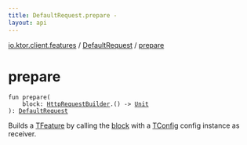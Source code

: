 ```yaml
---
title: DefaultRequest.prepare - 
layout: api
---
```


<div class='api-docs-breadcrumbs'><a href="../index.html">io.ktor.client.features</a> / <a href="index.html">DefaultRequest</a> / <a href="./prepare.html">prepare</a></div>

# prepare

<div class="signature"><code><span class="keyword">fun </span><span class="identifier">prepare</span><span class="symbol">(</span><br/>&nbsp;&nbsp;&nbsp;&nbsp;<span class="parameterName" id="io.ktor.client.features.DefaultRequest.Feature$prepare(kotlin.Function1((io.ktor.client.request.HttpRequestBuilder, kotlin.Unit)))/block">block</span><span class="symbol">:</span>&nbsp;<a href="../../io.ktor.client.request/-http-request-builder/index.html"><span class="identifier">HttpRequestBuilder</span></a><span class="symbol">.</span><span class="symbol">(</span><span class="symbol">)</span>&nbsp;<span class="symbol">-&gt;</span>&nbsp;<a href="https://kotlinlang.org/api/latest/jvm/stdlib/kotlin/-unit/index.html"><span class="identifier">Unit</span></a><br/><span class="symbol">)</span><span class="symbol">: </span><a href="index.html"><span class="identifier">DefaultRequest</span></a></code></div>

Builds a <a href="#">TFeature</a> by calling the <a href="-feature/prepare.html#io.ktor.client.features.DefaultRequest.Feature$prepare(kotlin.Function1((io.ktor.client.request.HttpRequestBuilder, kotlin.Unit)))/block">block</a> with a <a href="#">TConfig</a> config instance as receiver.

